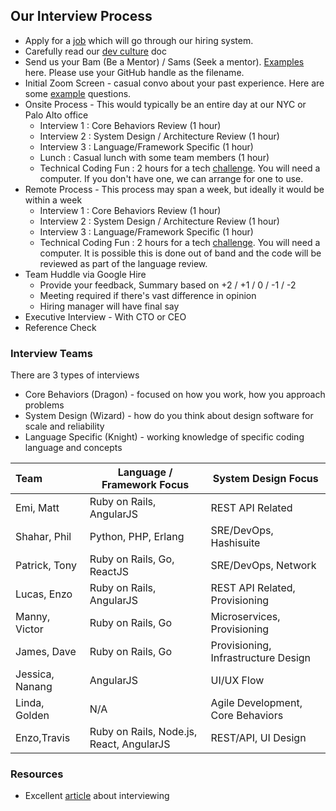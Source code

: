 ## Our Interview Process

* Apply for a [job](https://www.packet.com/about/careers/) which will go through our hiring system.
* Carefully read our [dev culture](README.md) doc
* Send us your Bam (Be a Mentor) / Sams (Seek a mentor).  [Examples](bam-sam-examples/) here.  Please use your GitHub handle as the filename.
* Initial Zoom Screen - casual convo about your past experience.  Here are some [example](example_questions.md) questions.
* Onsite Process - This would typically be an entire day at our NYC or Palo Alto office
    * Interview 1 : Core Behaviors Review (1 hour)
    * Interview 2 : System Design / Architecture Review (1 hour)
    * Interview 3 : Language/Framework Specific (1 hour)
    * Lunch : Casual lunch with some team members (1 hour)
    * Technical Coding Fun : 2 hours for a tech [challenge](coding_fun.md).  You will need a computer.  If you don't have one, we can arrange for one to use.
* Remote Process - This process may span a week, but ideally it would be within a week
    * Interview 1 : Core Behaviors Review (1 hour)
    * Interview 2 : System Design / Architecture Review (1 hour)
    * Interview 3 : Language/Framework Specific (1 hour)
    * Technical Coding Fun : 2 hours for a tech [challenge](coding_fun.md).  You will need a computer.  It is possible this is done out of band and the code will be reviewed as part of the language review.
* Team Huddle via Google Hire
  * Provide your feedback, Summary based on +2 / +1 / 0 / -1 / -2
  * Meeting required if there's vast difference in opinion
  * Hiring manager will have final say
* Executive Interview - With CTO or CEO
* Reference Check

### Interview Teams

There are 3 types of interviews

* Core Behaviors (Dragon) - focused on how you work, how you approach problems
* System Design (Wizard) - how do you think about design software for scale and reliability
* Language Specific (Knight) - working knowledge of specific coding language and concepts


Team          | Language / Framework Focus | System Design Focus
:-------------|--------------------------- | --------------------
Emi, Matt     | Ruby on Rails, AngularJS | REST API Related
Shahar, Phil  | Python, PHP, Erlang | SRE/DevOps, Hashisuite
Patrick, Tony | Ruby on Rails, Go, ReactJS | SRE/DevOps, Network
Lucas, Enzo    | Ruby on Rails, AngularJS | REST API Related, Provisioning
Manny, Victor | Ruby on Rails, Go | Microservices, Provisioning
James, Dave  | Ruby on Rails, Go | Provisioning, Infrastructure Design
Jessica, Nanang | AngularJS | UI/UX Flow
Linda, Golden | N/A | Agile Development, Core Behaviors
Enzo,Travis | Ruby on Rails, Node.js, React, AngularJS | REST/API, UI Design

### Resources

* Excellent [article](http://firstround.com/review/my-lessons-from-interviewing-400-engineers-over-three-startups/) about interviewing
